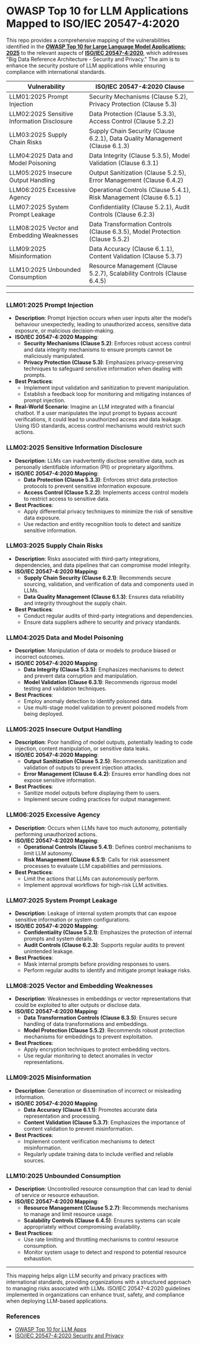 # OWASP Top 10 for LLM Applications Mapped to ISO/IEC 20547-4:2020

This repo provides a comprehensive mapping of the vulnerabilities identified in the [**OWASP Top 10 for Large Language Model Applications: 2025**](https://genai.owasp.org/) to the relevant aspects of [**ISO/IEC 20547-4:2020**](https://www.iso.org/standard/71278.html), which addresses "Big Data Reference Architecture - Security and Privacy." The aim is to enhance the security posture of LLM applications while ensuring compliance with international standards.

| Vulnerability                     | ISO/IEC 20547-4:2020 Clause                                |
|-----------------------------------|------------------------------------------------------------|
| LLM01:2025 Prompt Injection       | Security Mechanisms (Clause 5.2), Privacy Protection (Clause 5.3) |
| LLM02:2025 Sensitive Information Disclosure | Data Protection (Clause 5.3.3), Access Control (Clause 5.2.2) |
| LLM03:2025 Supply Chain Risks     | Supply Chain Security (Clause 6.2.1), Data Quality Management (Clause 6.1.3) |
| LLM04:2025 Data and Model Poisoning | Data Integrity (Clause 5.3.5), Model Validation (Clause 6.3.1) |
| LLM05:2025 Insecure Output Handling | Output Sanitization (Clause 5.2.5), Error Management (Clause 6.4.2) |
| LLM06:2025 Excessive Agency       | Operational Controls (Clause 5.4.1), Risk Management (Clause 6.5.1) |
| LLM07:2025 System Prompt Leakage  | Confidentiality (Clause 5.2.1), Audit Controls (Clause 6.2.3) |
| LLM08:2025 Vector and Embedding Weaknesses | Data Transformation Controls (Clause 6.3.5), Model Protection (Clause 5.5.2) |
| LLM09:2025 Misinformation         | Data Accuracy (Clause 6.1.1), Content Validation (Clause 5.3.7) |
| LLM10:2025 Unbounded Consumption  | Resource Management (Clause 5.2.7), Scalability Controls (Clause 6.4.5) |

---

### LLM01:2025 Prompt Injection

- **Description**: Prompt Injection occurs when user inputs alter the model’s behaviour unexpectedly, leading to unauthorized access, sensitive data exposure, or malicious decision-making.
- **ISO/IEC 20547-4:2020 Mapping**:
  - **Security Mechanisms (Clause 5.2)**: Enforces robust access control and data integrity mechanisms to ensure prompts cannot be maliciously manipulated.
  - **Privacy Protection (Clause 5.3)**: Emphasizes privacy-preserving techniques to safeguard sensitive information when dealing with prompts.
- **Best Practices**:
  - Implement input validation and sanitization to prevent manipulation.
  - Establish a feedback loop for monitoring and mitigating instances of prompt injection.
- **Real-World Scenario**: Imagine an LLM integrated with a financial chatbot. If a user manipulates the input prompt to bypass account verifications, it could lead to unauthorized access and data leakage. Using ISO standards, access control mechanisms would restrict such actions.

### LLM02:2025 Sensitive Information Disclosure

- **Description**: LLMs can inadvertently disclose sensitive data, such as personally identifiable information (PII) or proprietary algorithms.
- **ISO/IEC 20547-4:2020 Mapping**:
  - **Data Protection (Clause 5.3.3)**: Enforces strict data protection protocols to prevent sensitive information exposure.
  - **Access Control (Clause 5.2.2)**: Implements access control models to restrict access to sensitive data.
- **Best Practices**:
  - Apply differential privacy techniques to minimize the risk of sensitive data exposure.
  - Use redaction and entity recognition tools to detect and sanitize sensitive information.

### LLM03:2025 Supply Chain Risks

- **Description**: Risks associated with third-party integrations, dependencies, and data pipelines that can compromise model integrity.
- **ISO/IEC 20547-4:2020 Mapping**:
  - **Supply Chain Security (Clause 6.2.1)**: Recommends secure sourcing, validation, and verification of data and components used in LLMs.
  - **Data Quality Management (Clause 6.1.3)**: Ensures data reliability and integrity throughout the supply chain.
- **Best Practices**:
  - Conduct regular audits of third-party integrations and dependencies.
  - Ensure data suppliers adhere to security and privacy standards.

### LLM04:2025 Data and Model Poisoning

- **Description**: Manipulation of data or models to produce biased or incorrect outcomes.
- **ISO/IEC 20547-4:2020 Mapping**:
  - **Data Integrity (Clause 5.3.5)**: Emphasizes mechanisms to detect and prevent data corruption and manipulation.
  - **Model Validation (Clause 6.3.1)**: Recommends rigorous model testing and validation techniques.
- **Best Practices**:
  - Employ anomaly detection to identify poisoned data.
  - Use multi-stage model validation to prevent poisoned models from being deployed.

### LLM05:2025 Insecure Output Handling

- **Description**: Poor handling of model outputs, potentially leading to code injection, content manipulation, or sensitive data leaks.
- **ISO/IEC 20547-4:2020 Mapping**:
  - **Output Sanitization (Clause 5.2.5)**: Recommends sanitization and validation of outputs to prevent injection attacks.
  - **Error Management (Clause 6.4.2)**: Ensures error handling does not expose sensitive information.
- **Best Practices**:
  - Sanitize model outputs before displaying them to users.
  - Implement secure coding practices for output management.

### LLM06:2025 Excessive Agency

- **Description**: Occurs when LLMs have too much autonomy, potentially performing unauthorized actions.
- **ISO/IEC 20547-4:2020 Mapping**:
  - **Operational Controls (Clause 5.4.1)**: Defines control mechanisms to limit LLM autonomy.
  - **Risk Management (Clause 6.5.1)**: Calls for risk assessment processes to evaluate LLM capabilities and permissions.
- **Best Practices**:
  - Limit the actions that LLMs can autonomously perform.
  - Implement approval workflows for high-risk LLM activities.

### LLM07:2025 System Prompt Leakage

- **Description**: Leakage of internal system prompts that can expose sensitive information or system configurations.
- **ISO/IEC 20547-4:2020 Mapping**:
  - **Confidentiality (Clause 5.2.1)**: Emphasizes the protection of internal prompts and system details.
  - **Audit Controls (Clause 6.2.3)**: Supports regular audits to prevent unintended leakage.
- **Best Practices**:
  - Mask internal prompts before providing responses to users.
  - Perform regular audits to identify and mitigate prompt leakage risks.

### LLM08:2025 Vector and Embedding Weaknesses

- **Description**: Weaknesses in embeddings or vector representations that could be exploited to alter outputs or disclose data.
- **ISO/IEC 20547-4:2020 Mapping**:
  - **Data Transformation Controls (Clause 6.3.5)**: Ensures secure handling of data transformations and embeddings.
  - **Model Protection (Clause 5.5.2)**: Recommends robust protection mechanisms for embeddings to prevent exploitation.
- **Best Practices**:
  - Apply encryption techniques to protect embedding vectors.
  - Use regular monitoring to detect anomalies in vector representations.

### LLM09:2025 Misinformation

- **Description**: Generation or dissemination of incorrect or misleading information.
- **ISO/IEC 20547-4:2020 Mapping**:
  - **Data Accuracy (Clause 6.1.1)**: Promotes accurate data representation and processing.
  - **Content Validation (Clause 5.3.7)**: Emphasizes the importance of content validation to prevent misinformation.
- **Best Practices**:
  - Implement content verification mechanisms to detect misinformation.
  - Regularly update training data to include verified and reliable sources.

### LLM10:2025 Unbounded Consumption

- **Description**: Uncontrolled resource consumption that can lead to denial of service or resource exhaustion.
- **ISO/IEC 20547-4:2020 Mapping**:
  - **Resource Management (Clause 5.2.7)**: Recommends mechanisms to manage and limit resource usage.
  - **Scalability Controls (Clause 6.4.5)**: Ensures systems can scale appropriately without compromising availability.
- **Best Practices**:
  - Use rate limiting and throttling mechanisms to control resource consumption.
  - Monitor system usage to detect and respond to potential resource exhaustion.

---

This mapping helps align LLM security and privacy practices with international standards, providing organizations with a structured approach to managing risks associated with LLMs. ISO/IEC 20547-4:2020 guidelines implemented in organizations can enhance trust, safety, and compliance when deploying LLM-based applications.

### References
- [OWASP Top 10 for LLM Apps](https://genai.owasp.org/)
- [ISO/IEC 20547-4:2020 Security and Privacy](https://www.iso.org/standard/71278.html)

